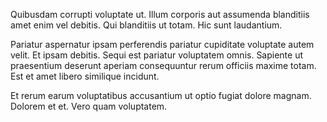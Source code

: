 Quibusdam corrupti voluptate ut. Illum corporis aut assumenda blanditiis amet enim vel debitis. Qui blanditiis ut totam. Hic sunt laudantium.
 Pariatur aspernatur ipsam perferendis pariatur cupiditate voluptate autem velit. Et ipsam debitis. Sequi est pariatur voluptatem omnis. Sapiente ut praesentium deserunt aperiam consequuntur rerum officiis maxime totam. Est et amet libero similique incidunt.
 Et rerum earum voluptatibus accusantium ut optio fugiat dolore magnam. Dolorem et et. Vero quam voluptatem.
